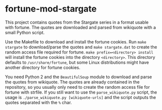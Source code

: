 fortune-mod-stargate
==================

This project contains quotes from the Stargate series in a format usable
with fortune. The quotes are downloaded and parsed from wikiquote with
a small Python script.

Use the Makefile to download and install the fortune cookies.
Run ``make stargate`` to download/parse the quotes and 
``make stargate.dat`` to create the random access file required for
fortune. ``make prefix=<directory> install`` will install the fortune 
cookies into the directory ``<directory>``. This directory defaults to
``/usr/share/fortune``, but some Linux distributions might have another
directory for fortune cookies.

You need Python 2 and the ``BeautifulSoup`` module to download and parse
the quotes from wikiquote. The quotes are already contained in the
repository, so you usually only need to create the random access file
for fortune with strfile. If you still want to use the
``parse_wikiquote.py`` script, the usage is `./parse_wikiquote.py
[wikiquote-urls]` and the script outputs the quotes separated with the
``%`` char.
